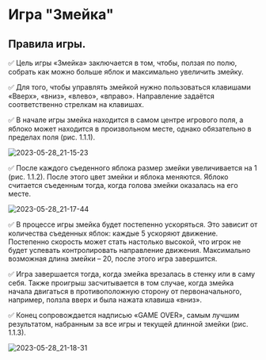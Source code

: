 # Игра "Змейка"
## Правила игры.
:white_check_mark: Цель игры «Змейка» заключается в том, чтобы, ползая по полю, собрать как можно больше яблок и максимально увеличить змейку.

:white_check_mark: Для того, чтобы управлять змейкой нужно пользоваться клавишами «Вверх», «вниз», «влево», «вправо». Направление задаётся соответственно стрелкам на клавишах.

:white_check_mark: В начале игры змейка находится в самом центре игрового поля, а яблоко может находится в произвольном месте, однако обязательно в пределах поля (рис. 1.1.1).

![2023-05-28_21-15-23](https://github.com/DanilaSenin/README/assets/134860879/df48043d-6120-48bc-ac32-8f0da570a7a0)

:white_check_mark: После  каждого съеденного яблока размер змейки увеличивается на 1 (рис. 1.1.2). После этого цвет змейки и яблока меняются. Яблоко считается съеденным тогда, когда голова змейки оказалась на его месте.

![2023-05-28_21-17-44](https://github.com/DanilaSenin/README/assets/134860879/8412aa88-b862-43e6-aa42-574b58f95d40)

:white_check_mark: В процессе игры змейка будет постепенно ускоряться. Это зависит от количества съеденных яблок: каждые 5 ускоряют движение. Постепенно скорость может стать настолько высокой, что игрок не будет успевать контролировать направление движения. Максимально возможная длина змейки – 20, после этого игра завершится.

:white_check_mark: Игра завершается тогда, когда змейка врезалась в стенку или в саму себя. Также проигрыш засчитывается в том случае, когда змейка начала двигаться в противоположную сторону от первоначального, например, ползла вверх и была нажата клавиша «вниз».

:white_check_mark: Конец сопровождается надписью «GAME OVER», самым лучшим результатом, набранным за все игры и текущей длинной змейки (рис. 1.1.3).

![2023-05-28_21-18-31](https://github.com/DanilaSenin/README/assets/134860879/04cc6447-4d6d-4602-b48e-96bf00e82b3a)
